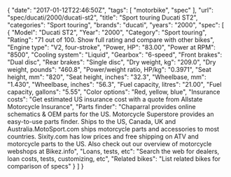 {
    "date": "2017-01-12T22:46:50Z",
    "tags": [
        "motorbike",
        "spec"
    ],
    "url": "spec\/ducati\/2000\/ducati-st2",
    "title": "Sport touring Ducati ST2",
    "categories": "Sport touring",
    "brands": "ducati",
    "years": "2000",
    "spec": [
        {
            "Model": "Ducati ST2",
            "Year": "2000",
            "Category": "Sport touring",
            "Rating": "71 out of 100. Show full rating and compare with other bikes",
            "Engine type": "V2, four-stroke",
            "Power, HP": "83.00",
            "Power at RPM": "8500",
            "Cooling system": "Liquid",
            "Gearbox": "6-speed",
            "Front brakes": "Dual disc",
            "Rear brakes": "Single disc",
            "Dry weight, kg": "209.0",
            "Dry weight, pounds": "460.8",
            "Power\/weight ratio, HP\/kg": "0.3971",
            "Seat height, mm": "820",
            "Seat height, inches": "32.3",
            "Wheelbase, mm": "1.430",
            "Wheelbase, inches": "56.3",
            "Fuel capacity, litres": "21.00",
            "Fuel capacity, gallons": "5.55",
            "Color options": "Red, yellow, blue",
            "Insurance costs": "Get estimated US insurance cost with a quote from Allstate Motorcycle Insurance",
            "Parts finder": "Chaparral provides online schematics & OEM parts for the US.   Motorcycle Superstore provides an easy-to-use parts finder. Ships to the US, Canada, UK and Australia.MotoSport.com ships motorcycle parts and accessories to most countries.    Sixity.com has low prices and free shipping on ATV and motorcycle parts to the US. Also check out our overview of motorcycle webshops at Bikez.info",
            "Loans, tests, etc": "Search the web for dealers, loan costs, tests, customizing, etc",
            "Related bikes": "List related bikes for comparison of specs"
        }
    ]
}